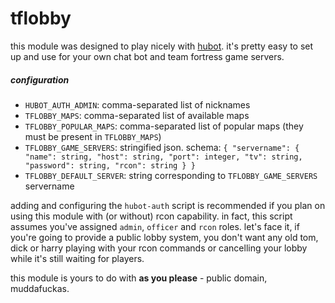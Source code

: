 tflobby
=======

this module was designed to play nicely with [hubot](https://github.com/github/hubot). it's pretty easy to set up and use for your own chat bot and team fortress game servers.

##### configuration

+ `HUBOT_AUTH_ADMIN`: comma-separated list of nicknames
+ `TFLOBBY_MAPS`: comma-separated list of available maps
+ `TFLOBBY_POPULAR_MAPS`: comma-separated list of popular maps (they must be present in `TFLOBBY_MAPS`)
+ `TFLOBBY_GAME_SERVERS`: stringified json. schema: `{ "servername": { "name": string, "host": string, "port": integer, "tv": string, "password": string, "rcon": string } }`
+ `TFLOBBY_DEFAULT_SERVER`: string corresponding to `TFLOBBY_GAME_SERVERS` servername

adding and configuring the `hubot-auth` script is recommended if you plan on using this module with (or without) rcon capability. in fact, this script assumes you've assigned `admin`, `officer` and `rcon` roles. let's face it, if you're going to provide a public lobby system, you don't want any old tom, dick or harry playing with your rcon commands or cancelling your lobby while it's still waiting for players.

this module is yours to do with **as you please** - public domain, muddafuckas.
